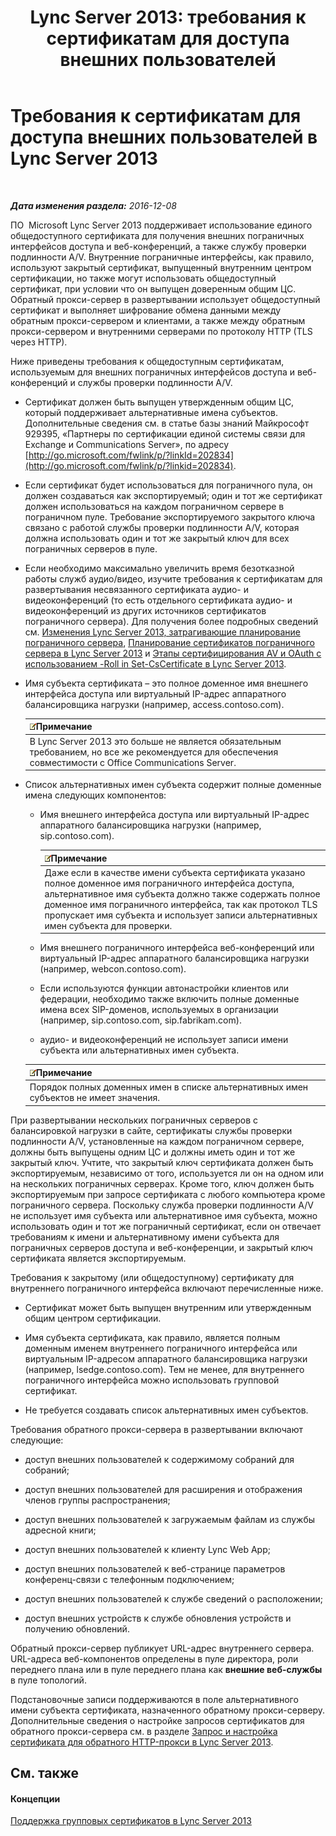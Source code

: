 ﻿---
title: 'Lync Server 2013: требования к сертификатам для доступа внешних пользователей'
TOCTitle: Требования к сертификатам для доступа внешних пользователей
ms:assetid: d45b6b10-556f-4b10-b1a7-fb0d0a64a498
ms:mtpsurl: https://technet.microsoft.com/ru-ru/library/Gg398920(v=OCS.15)
ms:contentKeyID: 49311282
ms.date: 12/10/2016
mtps_version: v=OCS.15
ms.translationtype: HT
---

# Требования к сертификатам для доступа внешних пользователей в Lync Server 2013

 

_**Дата изменения раздела:** 2016-12-08_

ПО  Microsoft Lync Server 2013 поддерживает использование единого общедоступного сертификата для получения внешних пограничных интерфейсов доступа и веб-конференций, а также службу проверки подлинности A/V. Внутренние пограничные интерфейсы, как правило, используют закрытый сертификат, выпущенный внутренним центром сертификации, но также могут использовать общедоступный сертификат, при условии что он выпущен доверенным общим ЦС. Обратный прокси-сервер в развертывании использует общедоступный сертификат и выполняет шифрование обмена данными между обратным прокси-сервером и клиентами, а также между обратным прокси-сервером и внутренними серверами по протоколу HTTP (TLS через HTTP).

Ниже приведены требования к общедоступным сертификатам, используемым для внешних пограничных интерфейсов доступа и веб-конференций и службы проверки подлинности A/V.

  - Сертификат должен быть выпущен утвержденным общим ЦС, который поддерживает альтернативные имена субъектов. Дополнительные сведения см. в статье базы знаний Майкрософт 929395, «Партнеры по сертификации единой системы связи для Exchange и Communications Server», по адресу [http://go.microsoft.com/fwlink/p/?linkId=202834](http://go.microsoft.com/fwlink/p/?linkid=202834).

  - Если сертификат будет использоваться для пограничного пула, он должен создаваться как экспортируемый; один и тот же сертификат должен использоваться на каждом пограничном сервере в пограничном пуле. Требование экспортируемого закрытого ключа связано с работой службы проверки подлинности A/V, которая должна использовать один и тот же закрытый ключ для всех пограничных серверов в пуле.

  - Если необходимо максимально увеличить время безотказной работы служб аудио/видео, изучите требования к сертификатам для развертывания несвязанного сертификата аудио- и видеоконференций (то есть отдельного сертификата аудио- и видеоконференций из других источников сертификатов пограничного сервера). Для получения более подробных сведений см. [Изменения Lync Server 2013, затрагивающие планирование пограничного сервера](lync-server-2013-changes-in-lync-server-that-affect-edge-server-planning.md), [Планирование сертификатов пограничного сервера в Lync Server 2013](lync-server-2013-plan-for-edge-server-certificates.md) и [Этапы сертифицирования AV и OAuth с использованием -Roll in Set-CsCertificate в Lync Server 2013](lync-server-2013-staging-av-and-oauth-certificates-using-roll-in-set-cscertificate.md).

  - Имя субъекта сертификата – это полное доменное имя внешнего интерфейса доступа или виртуальный IP-адрес аппаратного балансировщика нагрузки (например, access.contoso.com).
    
    <table>
    <thead>
    <tr class="header">
    <th><img src="images/Gg398412.note(OCS.15).gif" title="note" alt="note" />Примечание</th>
    </tr>
    </thead>
    <tbody>
    <tr class="odd">
    <td>В Lync Server 2013 это больше не является обязательным требованием, но все же рекомендуется для обеспечения совместимости с Office Communications Server.</td>
    </tr>
    </tbody>
    </table>


  - Список альтернативных имен субъекта содержит полные доменные имена следующих компонентов:
    
      - Имя внешнего интерфейса доступа или виртуальный IP-адрес аппаратного балансировщика нагрузки (например, sip.contoso.com).
        
        <table>
        <thead>
        <tr class="header">
        <th><img src="images/Gg398412.note(OCS.15).gif" title="note" alt="note" />Примечание</th>
        </tr>
        </thead>
        <tbody>
        <tr class="odd">
        <td>Даже если в качестве имени субъекта сертификата указано полное доменное имя пограничного интерфейса доступа, альтернативное имя субъекта должно также содержать полное доменное имя пограничного интерфейса, так как протокол TLS пропускает имя субъекта и использует записи альтернативных имен субъекта для проверки.</td>
        </tr>
        </tbody>
        </table>
    
      - Имя внешнего пограничного интерфейса веб-конференций или виртуальный IP-адрес аппаратного балансировщика нагрузки (например, webcon.contoso.com).
    
      - Если используются функции автонастройки клиентов или федерации, необходимо также включить полные доменные имена всех SIP-доменов, используемых в организации (например, sip.contoso.com, sip.fabrikam.com).
    
      - аудио- и видеоконференций не использует записи имени субъекта или альтернативных имен субъекта.
    
    <table>
    <thead>
    <tr class="header">
    <th><img src="images/Gg398412.note(OCS.15).gif" title="note" alt="note" />Примечание</th>
    </tr>
    </thead>
    <tbody>
    <tr class="odd">
    <td>Порядок полных доменных имен в списке альтернативных имен субъектов не имеет значения.</td>
    </tr>
    </tbody>
    </table>


При развертывании нескольких пограничных серверов с балансировкой нагрузки в сайте, сертификаты службы проверки подлинности A/V, установленные на каждом пограничном сервере, должны быть выпущены одним ЦС и должны иметь один и тот же закрытый ключ. Учтите, что закрытый ключ сертификата должен быть экспортируемым, независимо от того, используется ли он на одном или на нескольких пограничных серверах. Кроме того, ключ должен быть экспортируемым при запросе сертификата с любого компьютера кроме пограничного сервера. Поскольку служба проверки подлинности A/V не использует имя субъекта или альтернативное имя субъекта, можно использовать один и тот же пограничный сертификат, если он отвечает требованиям к имени и альтернативному имени субъекта для пограничных серверов доступа и веб-конференции, и закрытый ключ сертификата является экспортируемым.

Требования к закрытому (или общедоступному) сертификату для внутреннего пограничного интерфейса включают перечисленные ниже.

  - Сертификат может быть выпущен внутренним или утвержденным общим центром сертификации.

  - Имя субъекта сертификата, как правило, является полным доменным именем внутреннего пограничного интерфейса или виртуальным IP-адресом аппаратного балансировщика нагрузки (например, lsedge.contoso.com). Тем не менее, для внутреннего пограничного интерфейса можно использовать групповой сертификат.

  - Не требуется создавать список альтернативных имен субъектов.

Требования обратного прокси-сервера в развертывании включают следующие:

  - доступ внешних пользователей к содержимому собраний для собраний;

  - доступ внешних пользователей для расширения и отображения членов группы распространения;

  - доступ внешних пользователей к загружаемым файлам из службы адресной книги;

  - доступ внешних пользователей к клиенту Lync Web App;

  - доступ внешних пользователей к веб-странице параметров конференц-связи с телефонным подключением;

  - доступ внешних пользователей к службе сведений о расположении;

  - доступ внешних устройств к службе обновления устройств и получению обновлений.

Обратный прокси-сервер публикует URL-адрес внутреннего сервера. URL-адреса веб-компонентов определены в пуле директора, роли переднего плана или в пуле переднего плана как **внешние веб-службы** в пуле топологий.

Подстановочные записи поддерживаются в поле альтернативного имени субъекта сертификата, назначенного обратному прокси-серверу. Дополнительные сведения о настройке запросов сертификатов для обратного прокси-сервера см. в разделе [Запрос и настройка сертификата для обратного HTTP-прокси в Lync Server 2013](lync-server-2013-request-and-configure-a-certificate-for-your-reverse-http-proxy.md).

## См. также

#### Концепции

[Поддержка групповых сертификатов в Lync Server 2013](lync-server-2013-wildcard-certificate-support.md)

